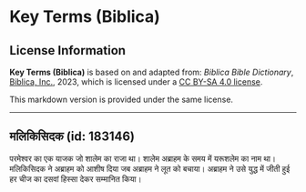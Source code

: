 # Key Terms (Biblica)

## License Information

**Key Terms (Biblica)** is based on and adapted from: _Biblica Bible Dictionary_, [Biblica, Inc.](https://www.biblica.com/), 2023, which is licensed under a [CC BY-SA 4.0 license](https://creativecommons.org/licenses/by-sa/4.0/legalcode.en).

This markdown version is provided under the same license.



--------------------------------

## मलिकिसिदक (id: 183146)

परमेश्‍वर का एक याजक जो शालेम का राजा था। शालेम अब्राहम के समय में यरूशलेम का नाम था। मलिकिसिदक ने अब्राहम को आशीष दिया जब अब्राहम ने लूत को बचाया। अब्राहम ने उसे युद्ध में जीती हुई हर चीज का दसवां हिस्सा देकर सम्मानित किया।


